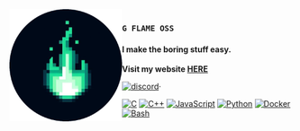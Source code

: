 <img src="./logo-black.png" align="left" width="200"/>

### `G FLAME OSS`

#### I make the boring stuff easy.
**Visit my website [HERE](https://g-flame.github.io/G-flame/)**

[![discord](https://img.shields.io/badge/Discord-server-5865F2?style=for-the-badge&logo=discord&logoColor=white)](https://discord.gg/n89WUuuCs)·
 

[![C](https://img.shields.io/badge/C-00599C?style=for-the-badge&logo=c&logoColor=white)](#)
[![C++](https://img.shields.io/badge/C%2B%2B-00599C?style=for-the-badge&logo=c%2B%2B&logoColor=white)](#)
[![JavaScript](https://img.shields.io/badge/JavaScript-323330?style=for-the-badge&logo=javascript&logoColor=F7DF1E)](#)
[![Python](https://img.shields.io/badge/Python-FFD43B?style=for-the-badge&logo=python&logoColor=blue)](#)
[![Docker](https://img.shields.io/badge/Docker-2CA5E0?style=for-the-badge&logo=docker&logoColor=white)](#)
[![Bash](https://img.shields.io/badge/Shell_Script-121011?style=for-the-badge&logo=gnu-bash&logoColor=white)](#)


